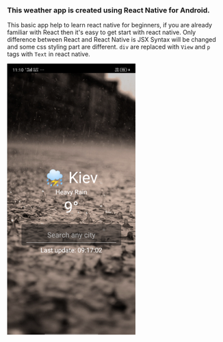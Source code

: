 ### This weather app is created using React Native for Android.

This basic app help to learn react native for beginners, if you are already familiar with React then it's easy
to get start with react native.
Only difference between React and React Native is JSX Syntax will be changed and some css styling part are
different. `div` are replaced with `View` and `p` tags with `Text` in react native.

<img src="./assets/app-screenshot.png" alt="app-screen" width="300" />